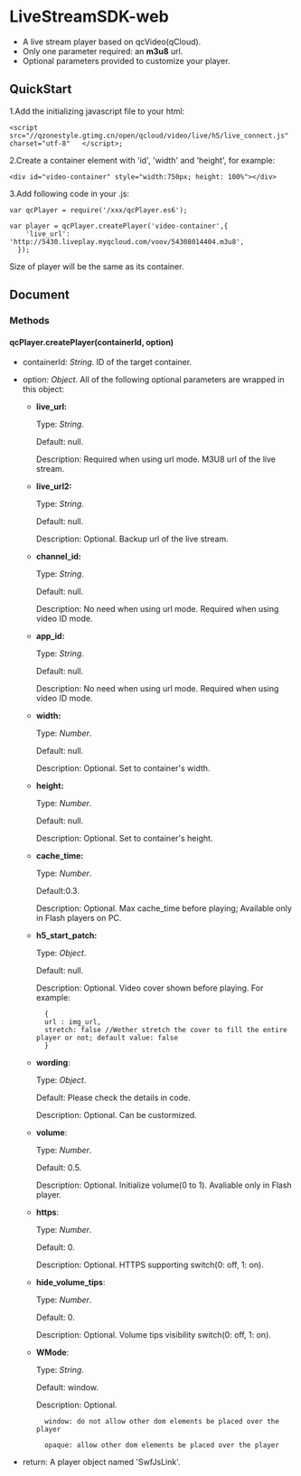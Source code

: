 # LiveStreamSDK-web

- A live stream player based on qcVideo(qCloud).
- Only one parameter required: an **m3u8** url.
- Optional parameters provided to customize your player.


## QuickStart

1.Add the initializing javascript file to your html:
	
	<script src="//qzonestyle.gtimg.cn/open/qcloud/video/live/h5/live_connect.js" charset="utf-8"	</script>;

2.Create a container element with 'id', 'width' and 'height', for example:
	
	<div id="video-container" style="width:750px; height: 100%"></div>

3.Add following code in your .js:

	var qcPlayer = require('/xxx/qcPlayer.es6');

	var player = qcPlayer.createPlayer('video-container',{
	    'live_url': 'http://5430.liveplay.myqcloud.com/voov/54308014404.m3u8',
	  });

Size of player will be the same as its container.


## Document

### Methods

#### qcPlayer.createPlayer(containerId, option)


- containerId: _String_. ID of the target container.

- option: _Object_. All of the following optional parameters are wrapped in this object:
	+ **live_url:** 


		Type: _String_.		

		Default: null.		

		Description: Required when using url mode. M3U8 url of the live stream.


	+ **live_url2:** 

		Type: _String_.		

		Default: null.		

		Description: Optional. Backup url of the live stream.


	+ **channel_id:** 

		Type: _String_.		

		Default: null.		

		Description: No need when using url mode. Required when using video ID mode.


	+ **app_id:** 

		Type: _String_.		

		Default: null.		

		Description: No need when using url mode. Required when using video ID mode.


	+ **width:** 

		Type: _Number_.		

		Default: null.		

		Description: Optional. Set to container's width.

	
	+ **height:** 

		Type: _Number_.		

		Default: null.		

		Description: Optional. Set to container's height.

	
	+ **cache_time:** 

		Type: _Number_.		

		Default:0.3.		

		Description: Optional. Max cache_time before playing; Available only in Flash players on PC.

	
	+ **h5_start_patch:** 

		Type: _Object_.		

		Default: null.		

		Description: Optional. Video cover shown before playing. For example:		

			{
			url : img_url, 
			stretch: false //Wether stretch the cover to fill the entire player or not; default value: false
			}		

	+ **wording**:

		Type: _Object_.

		Default: Please check the details in code.

		Description: Optional. Can be custormized.


	+ **volume**:

		Type: _Number_.		

		Default: 0.5.		

		Description: Optional. Initialize volume(0 to 1). Avaliable only in Flash player.


	+ **https**:

		Type: _Number_.		

		Default: 0.		

		Description: Optional. HTTPS supporting switch(0: off, 1: on). 


	+ **hide_volume_tips**:

		Type: _Number_.

		Default: 0.		

		Description: Optional. Volume tips visibility switch(0: off, 1: on). 


	+ **WMode**:

		Type: _String_.		

		Default: window.		

		Description: Optional. 		

			window: do not allow other dom elements be placed over the player

			opaque: allow other dom elements be placed over the player
		

- return: A player object named 'SwfJsLink'.





